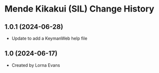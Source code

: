Mende Kikakui (SIL) Change History
====================

1.0.1 (2024-06-28)
----------------
* Update to add a KeymanWeb help file

1.0 (2024-06-17)
----------------
* Created by Lorna Evans
